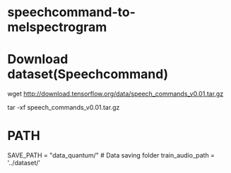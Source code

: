 # speechcommand-to-melspectrogram
# Download dataset(Speechcommand)
wget http://download.tensorflow.org/data/speech_commands_v0.01.tar.gz

tar -xf speech_commands_v0.01.tar.gz
# PATH
SAVE_PATH = "data_quantum/" # Data saving folder
train_audio_path = '../dataset/'
